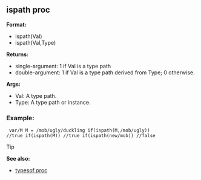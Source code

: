 ## ispath proc

**Format:**
+   ispath(Val)
+   ispath(Val,Type)
<!-- -->
**Returns:**
+   single-argument: 1 if Val is a type path
+   double-argument: 1 if Val is a type path derived from Type; 0
    otherwise.
<!-- -->
**Args:**
+   Val: A type path.
+   Type: A type path or instance.
### Example:

``` dm
 var/M M = /mob/ugly/duckling if(ispath(M,/mob/ugly))
//true if(ispath(M)) //true if(ispath(new/mob)) //false 
```


> [!TIP] 
> **See also:**
> +   [typesof proc](/ref/proc/typesof.md) <!-- -->